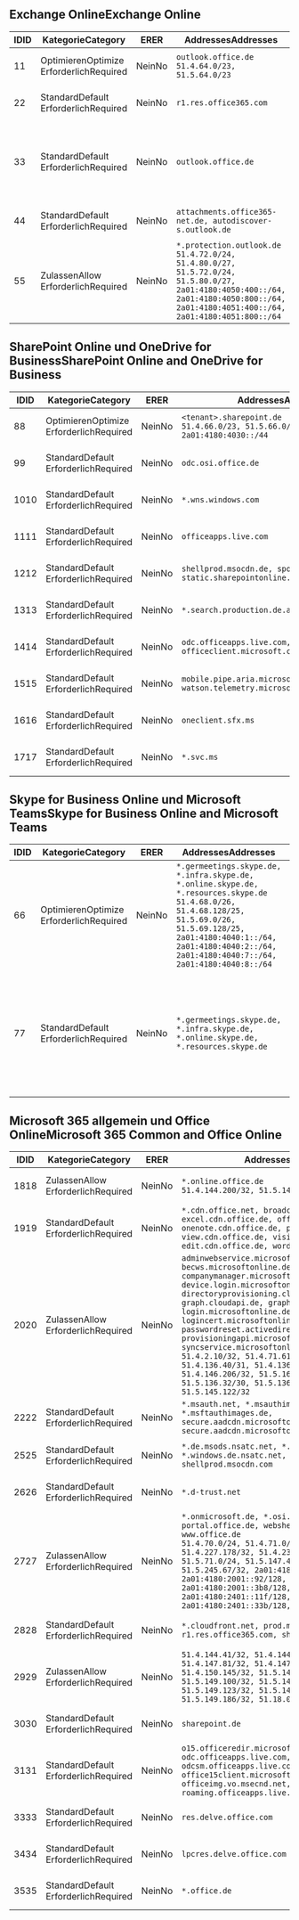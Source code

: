 <!--THIS FILE IS AUTOMATICALLY GENERATED. MANUAL CHANGES WILL BE OVERWRITTEN.-->
<!--Please contact the Office 365 Endpoints team with any questions.-->
<!--Germany endpoints version 2020062900-->
<!--File generated 2020-06-29 11:00:11.6314-->

## <a name="exchange-online"></a><span data-ttu-id="94a5a-101">Exchange Online</span><span class="sxs-lookup"><span data-stu-id="94a5a-101">Exchange Online</span></span>

<span data-ttu-id="94a5a-102">ID</span><span class="sxs-lookup"><span data-stu-id="94a5a-102">ID</span></span> | <span data-ttu-id="94a5a-103">Kategorie</span><span class="sxs-lookup"><span data-stu-id="94a5a-103">Category</span></span> | <span data-ttu-id="94a5a-104">ER</span><span class="sxs-lookup"><span data-stu-id="94a5a-104">ER</span></span> | <span data-ttu-id="94a5a-105">Addresses</span><span class="sxs-lookup"><span data-stu-id="94a5a-105">Addresses</span></span> | <span data-ttu-id="94a5a-106">Ports</span><span class="sxs-lookup"><span data-stu-id="94a5a-106">Ports</span></span>
-- | -------------------- | -- | ----------------------------------------------------------------------------------------------------------------------------------------------------------------------------------------- | -------------------------------
<span data-ttu-id="94a5a-107">1</span><span class="sxs-lookup"><span data-stu-id="94a5a-107">1</span></span> | <span data-ttu-id="94a5a-108">Optimieren</span><span class="sxs-lookup"><span data-stu-id="94a5a-108">Optimize</span></span><BR><span data-ttu-id="94a5a-109">Erforderlich</span><span class="sxs-lookup"><span data-stu-id="94a5a-109">Required</span></span> | <span data-ttu-id="94a5a-110">Nein</span><span class="sxs-lookup"><span data-stu-id="94a5a-110">No</span></span> | `outlook.office.de`<BR>`51.4.64.0/23, 51.5.64.0/23` | <span data-ttu-id="94a5a-111">**TCP:** 443, 80</span><span class="sxs-lookup"><span data-stu-id="94a5a-111">**TCP:** 443, 80</span></span>
<span data-ttu-id="94a5a-112">2</span><span class="sxs-lookup"><span data-stu-id="94a5a-112">2</span></span> | <span data-ttu-id="94a5a-113">Standard</span><span class="sxs-lookup"><span data-stu-id="94a5a-113">Default</span></span><BR><span data-ttu-id="94a5a-114">Erforderlich</span><span class="sxs-lookup"><span data-stu-id="94a5a-114">Required</span></span> | <span data-ttu-id="94a5a-115">Nein</span><span class="sxs-lookup"><span data-stu-id="94a5a-115">No</span></span> | `r1.res.office365.com` | <span data-ttu-id="94a5a-116">**TCP:** 443, 80</span><span class="sxs-lookup"><span data-stu-id="94a5a-116">**TCP:** 443, 80</span></span>
<span data-ttu-id="94a5a-117">3</span><span class="sxs-lookup"><span data-stu-id="94a5a-117">3</span></span> | <span data-ttu-id="94a5a-118">Standard</span><span class="sxs-lookup"><span data-stu-id="94a5a-118">Default</span></span><BR><span data-ttu-id="94a5a-119">Erforderlich</span><span class="sxs-lookup"><span data-stu-id="94a5a-119">Required</span></span> | <span data-ttu-id="94a5a-120">Nein</span><span class="sxs-lookup"><span data-stu-id="94a5a-120">No</span></span> | `outlook.office.de` | <span data-ttu-id="94a5a-121">**TCP:** 143, 25, 587, 993, 995</span><span class="sxs-lookup"><span data-stu-id="94a5a-121">**TCP:** 143, 25, 587, 993, 995</span></span>
<span data-ttu-id="94a5a-122">4</span><span class="sxs-lookup"><span data-stu-id="94a5a-122">4</span></span> | <span data-ttu-id="94a5a-123">Standard</span><span class="sxs-lookup"><span data-stu-id="94a5a-123">Default</span></span><BR><span data-ttu-id="94a5a-124">Erforderlich</span><span class="sxs-lookup"><span data-stu-id="94a5a-124">Required</span></span> | <span data-ttu-id="94a5a-125">Nein</span><span class="sxs-lookup"><span data-stu-id="94a5a-125">No</span></span> | `attachments.office365-net.de, autodiscover-s.outlook.de` | <span data-ttu-id="94a5a-126">**TCP:** 443, 80</span><span class="sxs-lookup"><span data-stu-id="94a5a-126">**TCP:** 443, 80</span></span>
<span data-ttu-id="94a5a-127">5</span><span class="sxs-lookup"><span data-stu-id="94a5a-127">5</span></span> | <span data-ttu-id="94a5a-128">Zulassen</span><span class="sxs-lookup"><span data-stu-id="94a5a-128">Allow</span></span><BR><span data-ttu-id="94a5a-129">Erforderlich</span><span class="sxs-lookup"><span data-stu-id="94a5a-129">Required</span></span> | <span data-ttu-id="94a5a-130">Nein</span><span class="sxs-lookup"><span data-stu-id="94a5a-130">No</span></span> | `*.protection.outlook.de`<BR>`51.4.72.0/24, 51.4.80.0/27, 51.5.72.0/24, 51.5.80.0/27, 2a01:4180:4050:400::/64, 2a01:4180:4050:800::/64, 2a01:4180:4051:400::/64, 2a01:4180:4051:800::/64` | <span data-ttu-id="94a5a-131">**TCP:** 25, 443</span><span class="sxs-lookup"><span data-stu-id="94a5a-131">**TCP:** 25, 443</span></span>

## <a name="sharepoint-online-and-onedrive-for-business"></a><span data-ttu-id="94a5a-132">SharePoint Online und OneDrive for Business</span><span class="sxs-lookup"><span data-stu-id="94a5a-132">SharePoint Online and OneDrive for Business</span></span>

<span data-ttu-id="94a5a-133">ID</span><span class="sxs-lookup"><span data-stu-id="94a5a-133">ID</span></span> | <span data-ttu-id="94a5a-134">Kategorie</span><span class="sxs-lookup"><span data-stu-id="94a5a-134">Category</span></span> | <span data-ttu-id="94a5a-135">ER</span><span class="sxs-lookup"><span data-stu-id="94a5a-135">ER</span></span> | <span data-ttu-id="94a5a-136">Addresses</span><span class="sxs-lookup"><span data-stu-id="94a5a-136">Addresses</span></span> | <span data-ttu-id="94a5a-137">Ports</span><span class="sxs-lookup"><span data-stu-id="94a5a-137">Ports</span></span>
-- | -------------------- | -- | ------------------------------------------------------------------------------ | ----------------
<span data-ttu-id="94a5a-138">8</span><span class="sxs-lookup"><span data-stu-id="94a5a-138">8</span></span> | <span data-ttu-id="94a5a-139">Optimieren</span><span class="sxs-lookup"><span data-stu-id="94a5a-139">Optimize</span></span><BR><span data-ttu-id="94a5a-140">Erforderlich</span><span class="sxs-lookup"><span data-stu-id="94a5a-140">Required</span></span> | <span data-ttu-id="94a5a-141">Nein</span><span class="sxs-lookup"><span data-stu-id="94a5a-141">No</span></span> | `<tenant>.sharepoint.de`<BR>`51.4.66.0/23, 51.5.66.0/23, 2a01:4180:4030::/44` | <span data-ttu-id="94a5a-142">**TCP:** 443, 80</span><span class="sxs-lookup"><span data-stu-id="94a5a-142">**TCP:** 443, 80</span></span>
<span data-ttu-id="94a5a-143">9</span><span class="sxs-lookup"><span data-stu-id="94a5a-143">9</span></span> | <span data-ttu-id="94a5a-144">Standard</span><span class="sxs-lookup"><span data-stu-id="94a5a-144">Default</span></span><BR><span data-ttu-id="94a5a-145">Erforderlich</span><span class="sxs-lookup"><span data-stu-id="94a5a-145">Required</span></span> | <span data-ttu-id="94a5a-146">Nein</span><span class="sxs-lookup"><span data-stu-id="94a5a-146">No</span></span> | `odc.osi.office.de` | <span data-ttu-id="94a5a-147">**TCP:** 443, 80</span><span class="sxs-lookup"><span data-stu-id="94a5a-147">**TCP:** 443, 80</span></span>
<span data-ttu-id="94a5a-148">10</span><span class="sxs-lookup"><span data-stu-id="94a5a-148">10</span></span> | <span data-ttu-id="94a5a-149">Standard</span><span class="sxs-lookup"><span data-stu-id="94a5a-149">Default</span></span><BR><span data-ttu-id="94a5a-150">Erforderlich</span><span class="sxs-lookup"><span data-stu-id="94a5a-150">Required</span></span> | <span data-ttu-id="94a5a-151">Nein</span><span class="sxs-lookup"><span data-stu-id="94a5a-151">No</span></span> | `*.wns.windows.com` | <span data-ttu-id="94a5a-152">**TCP:** 443, 80</span><span class="sxs-lookup"><span data-stu-id="94a5a-152">**TCP:** 443, 80</span></span>
<span data-ttu-id="94a5a-153">11</span><span class="sxs-lookup"><span data-stu-id="94a5a-153">11</span></span> | <span data-ttu-id="94a5a-154">Standard</span><span class="sxs-lookup"><span data-stu-id="94a5a-154">Default</span></span><BR><span data-ttu-id="94a5a-155">Erforderlich</span><span class="sxs-lookup"><span data-stu-id="94a5a-155">Required</span></span> | <span data-ttu-id="94a5a-156">Nein</span><span class="sxs-lookup"><span data-stu-id="94a5a-156">No</span></span> | `officeapps.live.com` | <span data-ttu-id="94a5a-157">**TCP:** 443, 80</span><span class="sxs-lookup"><span data-stu-id="94a5a-157">**TCP:** 443, 80</span></span>
<span data-ttu-id="94a5a-158">12</span><span class="sxs-lookup"><span data-stu-id="94a5a-158">12</span></span> | <span data-ttu-id="94a5a-159">Standard</span><span class="sxs-lookup"><span data-stu-id="94a5a-159">Default</span></span><BR><span data-ttu-id="94a5a-160">Erforderlich</span><span class="sxs-lookup"><span data-stu-id="94a5a-160">Required</span></span> | <span data-ttu-id="94a5a-161">Nein</span><span class="sxs-lookup"><span data-stu-id="94a5a-161">No</span></span> | `shellprod.msocdn.de, spoprod-a.akamaihd.net, static.sharepointonline.com` | <span data-ttu-id="94a5a-162">**TCP:** 443, 80</span><span class="sxs-lookup"><span data-stu-id="94a5a-162">**TCP:** 443, 80</span></span>
<span data-ttu-id="94a5a-163">13</span><span class="sxs-lookup"><span data-stu-id="94a5a-163">13</span></span> | <span data-ttu-id="94a5a-164">Standard</span><span class="sxs-lookup"><span data-stu-id="94a5a-164">Default</span></span><BR><span data-ttu-id="94a5a-165">Erforderlich</span><span class="sxs-lookup"><span data-stu-id="94a5a-165">Required</span></span> | <span data-ttu-id="94a5a-166">Nein</span><span class="sxs-lookup"><span data-stu-id="94a5a-166">No</span></span> | `*.search.production.de.azuretrafficmanager.de` | <span data-ttu-id="94a5a-167">**TCP:** 443</span><span class="sxs-lookup"><span data-stu-id="94a5a-167">**TCP:** 443</span></span>
<span data-ttu-id="94a5a-168">14</span><span class="sxs-lookup"><span data-stu-id="94a5a-168">14</span></span> | <span data-ttu-id="94a5a-169">Standard</span><span class="sxs-lookup"><span data-stu-id="94a5a-169">Default</span></span><BR><span data-ttu-id="94a5a-170">Erforderlich</span><span class="sxs-lookup"><span data-stu-id="94a5a-170">Required</span></span> | <span data-ttu-id="94a5a-171">Nein</span><span class="sxs-lookup"><span data-stu-id="94a5a-171">No</span></span> | `odc.officeapps.live.com, officeclient.microsoft.com` | <span data-ttu-id="94a5a-172">**TCP:** 443, 80</span><span class="sxs-lookup"><span data-stu-id="94a5a-172">**TCP:** 443, 80</span></span>
<span data-ttu-id="94a5a-173">15</span><span class="sxs-lookup"><span data-stu-id="94a5a-173">15</span></span> | <span data-ttu-id="94a5a-174">Standard</span><span class="sxs-lookup"><span data-stu-id="94a5a-174">Default</span></span><BR><span data-ttu-id="94a5a-175">Erforderlich</span><span class="sxs-lookup"><span data-stu-id="94a5a-175">Required</span></span> | <span data-ttu-id="94a5a-176">Nein</span><span class="sxs-lookup"><span data-stu-id="94a5a-176">No</span></span> | `mobile.pipe.aria.microsoft.com, ssw.live.com, watson.telemetry.microsoft.com` | <span data-ttu-id="94a5a-177">**TCP:** 443, 80</span><span class="sxs-lookup"><span data-stu-id="94a5a-177">**TCP:** 443, 80</span></span>
<span data-ttu-id="94a5a-178">16</span><span class="sxs-lookup"><span data-stu-id="94a5a-178">16</span></span> | <span data-ttu-id="94a5a-179">Standard</span><span class="sxs-lookup"><span data-stu-id="94a5a-179">Default</span></span><BR><span data-ttu-id="94a5a-180">Erforderlich</span><span class="sxs-lookup"><span data-stu-id="94a5a-180">Required</span></span> | <span data-ttu-id="94a5a-181">Nein</span><span class="sxs-lookup"><span data-stu-id="94a5a-181">No</span></span> | `oneclient.sfx.ms` | <span data-ttu-id="94a5a-182">**TCP:** 443, 80</span><span class="sxs-lookup"><span data-stu-id="94a5a-182">**TCP:** 443, 80</span></span>
<span data-ttu-id="94a5a-183">17</span><span class="sxs-lookup"><span data-stu-id="94a5a-183">17</span></span> | <span data-ttu-id="94a5a-184">Standard</span><span class="sxs-lookup"><span data-stu-id="94a5a-184">Default</span></span><BR><span data-ttu-id="94a5a-185">Erforderlich</span><span class="sxs-lookup"><span data-stu-id="94a5a-185">Required</span></span> | <span data-ttu-id="94a5a-186">Nein</span><span class="sxs-lookup"><span data-stu-id="94a5a-186">No</span></span> | `*.svc.ms` | <span data-ttu-id="94a5a-187">**TCP:** 443, 80</span><span class="sxs-lookup"><span data-stu-id="94a5a-187">**TCP:** 443, 80</span></span>

## <a name="skype-for-business-online-and-microsoft-teams"></a><span data-ttu-id="94a5a-188">Skype for Business Online und Microsoft Teams</span><span class="sxs-lookup"><span data-stu-id="94a5a-188">Skype for Business Online and Microsoft Teams</span></span>

<span data-ttu-id="94a5a-189">ID</span><span class="sxs-lookup"><span data-stu-id="94a5a-189">ID</span></span> | <span data-ttu-id="94a5a-190">Kategorie</span><span class="sxs-lookup"><span data-stu-id="94a5a-190">Category</span></span> | <span data-ttu-id="94a5a-191">ER</span><span class="sxs-lookup"><span data-stu-id="94a5a-191">ER</span></span> | <span data-ttu-id="94a5a-192">Addresses</span><span class="sxs-lookup"><span data-stu-id="94a5a-192">Addresses</span></span> | <span data-ttu-id="94a5a-193">Ports</span><span class="sxs-lookup"><span data-stu-id="94a5a-193">Ports</span></span>
-- | -------------------- | -- | ----------------------------------------------------------------------------------------------------------------------------------------------------------------------------------------------------------------------------------------------- | --------------------------------------------------
<span data-ttu-id="94a5a-194">6</span><span class="sxs-lookup"><span data-stu-id="94a5a-194">6</span></span> | <span data-ttu-id="94a5a-195">Optimieren</span><span class="sxs-lookup"><span data-stu-id="94a5a-195">Optimize</span></span><BR><span data-ttu-id="94a5a-196">Erforderlich</span><span class="sxs-lookup"><span data-stu-id="94a5a-196">Required</span></span> | <span data-ttu-id="94a5a-197">Nein</span><span class="sxs-lookup"><span data-stu-id="94a5a-197">No</span></span> | `*.germeetings.skype.de, *.infra.skype.de, *.online.skype.de, *.resources.skype.de`<BR>`51.4.68.0/26, 51.4.68.128/25, 51.5.69.0/26, 51.5.69.128/25, 2a01:4180:4040:1::/64, 2a01:4180:4040:2::/64, 2a01:4180:4040:7::/64, 2a01:4180:4040:8::/64` | <span data-ttu-id="94a5a-198">**TCP:** 443, 80</span><span class="sxs-lookup"><span data-stu-id="94a5a-198">**TCP:** 443, 80</span></span><BR><span data-ttu-id="94a5a-199">**UDP:** 3478</span><span class="sxs-lookup"><span data-stu-id="94a5a-199">**UDP:** 3478</span></span>
<span data-ttu-id="94a5a-200">7</span><span class="sxs-lookup"><span data-stu-id="94a5a-200">7</span></span> | <span data-ttu-id="94a5a-201">Standard</span><span class="sxs-lookup"><span data-stu-id="94a5a-201">Default</span></span><BR><span data-ttu-id="94a5a-202">Erforderlich</span><span class="sxs-lookup"><span data-stu-id="94a5a-202">Required</span></span> | <span data-ttu-id="94a5a-203">Nein</span><span class="sxs-lookup"><span data-stu-id="94a5a-203">No</span></span> | `*.germeetings.skype.de, *.infra.skype.de, *.online.skype.de, *.resources.skype.de` | <span data-ttu-id="94a5a-204">**TCP:** 5061, 50000-59999</span><span class="sxs-lookup"><span data-stu-id="94a5a-204">**TCP:** 5061, 50000-59999</span></span><BR><span data-ttu-id="94a5a-205">**UDP:** 50000-59999</span><span class="sxs-lookup"><span data-stu-id="94a5a-205">**UDP:** 50000-59999</span></span>

## <a name="microsoft-365-common-and-office-online"></a><span data-ttu-id="94a5a-206">Microsoft 365 allgemein und Office Online</span><span class="sxs-lookup"><span data-stu-id="94a5a-206">Microsoft 365 Common and Office Online</span></span>

<span data-ttu-id="94a5a-207">ID</span><span class="sxs-lookup"><span data-stu-id="94a5a-207">ID</span></span> | <span data-ttu-id="94a5a-208">Kategorie</span><span class="sxs-lookup"><span data-stu-id="94a5a-208">Category</span></span> | <span data-ttu-id="94a5a-209">ER</span><span class="sxs-lookup"><span data-stu-id="94a5a-209">ER</span></span> | <span data-ttu-id="94a5a-210">Addresses</span><span class="sxs-lookup"><span data-stu-id="94a5a-210">Addresses</span></span> | <span data-ttu-id="94a5a-211">Ports</span><span class="sxs-lookup"><span data-stu-id="94a5a-211">Ports</span></span>
-- | ------------------- | -- | -------------------------------------------------------------------------------------------------------------------------------------------------------------------------------------------------------------------------------------------------------------------------------------------------------------------------------------------------------------------------------------------------------------------------------------------------------------------------------------------------------------------------------------------------------------------------------------------------------------------------- | ----------------
<span data-ttu-id="94a5a-212">18</span><span class="sxs-lookup"><span data-stu-id="94a5a-212">18</span></span> | <span data-ttu-id="94a5a-213">Zulassen</span><span class="sxs-lookup"><span data-stu-id="94a5a-213">Allow</span></span><BR><span data-ttu-id="94a5a-214">Erforderlich</span><span class="sxs-lookup"><span data-stu-id="94a5a-214">Required</span></span> | <span data-ttu-id="94a5a-215">Nein</span><span class="sxs-lookup"><span data-stu-id="94a5a-215">No</span></span> | `*.online.office.de`<BR>`51.4.144.200/32, 51.5.149.3/32, 51.18.16.0/23` | <span data-ttu-id="94a5a-216">**TCP:** 443</span><span class="sxs-lookup"><span data-stu-id="94a5a-216">**TCP:** 443</span></span>
<span data-ttu-id="94a5a-217">19</span><span class="sxs-lookup"><span data-stu-id="94a5a-217">19</span></span> | <span data-ttu-id="94a5a-218">Standard</span><span class="sxs-lookup"><span data-stu-id="94a5a-218">Default</span></span><BR><span data-ttu-id="94a5a-219">Erforderlich</span><span class="sxs-lookup"><span data-stu-id="94a5a-219">Required</span></span> | <span data-ttu-id="94a5a-220">Nein</span><span class="sxs-lookup"><span data-stu-id="94a5a-220">No</span></span> | `*.cdn.office.net, broadcast.cdn.office.de, excel.cdn.office.de, officeapps.cdn.office.de, onenote.cdn.office.de, powerpoint.cdn.office.de, view.cdn.office.de, visio.cdn.office.de, word-edit.cdn.office.de, word-view.cdn.office.de` | <span data-ttu-id="94a5a-221">**TCP:** 443</span><span class="sxs-lookup"><span data-stu-id="94a5a-221">**TCP:** 443</span></span>
<span data-ttu-id="94a5a-222">20</span><span class="sxs-lookup"><span data-stu-id="94a5a-222">20</span></span> | <span data-ttu-id="94a5a-223">Zulassen</span><span class="sxs-lookup"><span data-stu-id="94a5a-223">Allow</span></span><BR><span data-ttu-id="94a5a-224">Erforderlich</span><span class="sxs-lookup"><span data-stu-id="94a5a-224">Required</span></span> | <span data-ttu-id="94a5a-225">Nein</span><span class="sxs-lookup"><span data-stu-id="94a5a-225">No</span></span> | `adminwebservice.microsoftonline.de, becws.microsoftonline.de, companymanager.microsoftonline.de, device.login.microsoftonline.de, directoryprovisioning.cloudapi.de, graph.cloudapi.de, graph.microsoft.de, login.microsoftonline.de, logincert.microsoftonline.de, pas.cloudapi.de, passwordreset.activedirectory.microsoftazure.de, provisioningapi.microsoftonline.de, syncservice.microsoftonline.de`<BR>`51.4.2.10/32, 51.4.71.61/32, 51.4.136.38/31, 51.4.136.40/31, 51.4.136.42/32, 51.4.146.38/32, 51.4.146.206/32, 51.5.16.7/32, 51.5.71.22/32, 51.5.136.32/30, 51.5.136.36/32, 51.5.145.29/32, 51.5.145.122/32` | <span data-ttu-id="94a5a-226">**TCP:** 443, 80</span><span class="sxs-lookup"><span data-stu-id="94a5a-226">**TCP:** 443, 80</span></span>
<span data-ttu-id="94a5a-227">22</span><span class="sxs-lookup"><span data-stu-id="94a5a-227">22</span></span> | <span data-ttu-id="94a5a-228">Standard</span><span class="sxs-lookup"><span data-stu-id="94a5a-228">Default</span></span><BR><span data-ttu-id="94a5a-229">Erforderlich</span><span class="sxs-lookup"><span data-stu-id="94a5a-229">Required</span></span> | <span data-ttu-id="94a5a-230">Nein</span><span class="sxs-lookup"><span data-stu-id="94a5a-230">No</span></span> | `*.msauth.net, *.msauthimages.de, *.msftauth.net, *.msftauthimages.de, secure.aadcdn.microsoftonline-p.com, secure.aadcdn.microsoftonline-p.de` | <span data-ttu-id="94a5a-231">**TCP:** 443, 80</span><span class="sxs-lookup"><span data-stu-id="94a5a-231">**TCP:** 443, 80</span></span>
<span data-ttu-id="94a5a-232">25</span><span class="sxs-lookup"><span data-stu-id="94a5a-232">25</span></span> | <span data-ttu-id="94a5a-233">Standard</span><span class="sxs-lookup"><span data-stu-id="94a5a-233">Default</span></span><BR><span data-ttu-id="94a5a-234">Erforderlich</span><span class="sxs-lookup"><span data-stu-id="94a5a-234">Required</span></span> | <span data-ttu-id="94a5a-235">Nein</span><span class="sxs-lookup"><span data-stu-id="94a5a-235">No</span></span> | `*.de.msods.nsatc.net, *.office.de.akadns.net, *.windows.de.nsatc.net, officehome.msocdn.de, shellprod.msocdn.com` | <span data-ttu-id="94a5a-236">**TCP:** 443, 80</span><span class="sxs-lookup"><span data-stu-id="94a5a-236">**TCP:** 443, 80</span></span>
<span data-ttu-id="94a5a-237">26</span><span class="sxs-lookup"><span data-stu-id="94a5a-237">26</span></span> | <span data-ttu-id="94a5a-238">Standard</span><span class="sxs-lookup"><span data-stu-id="94a5a-238">Default</span></span><BR><span data-ttu-id="94a5a-239">Erforderlich</span><span class="sxs-lookup"><span data-stu-id="94a5a-239">Required</span></span> | <span data-ttu-id="94a5a-240">Nein</span><span class="sxs-lookup"><span data-stu-id="94a5a-240">No</span></span> | `*.d-trust.net` | <span data-ttu-id="94a5a-241">**TCP:** 443, 80</span><span class="sxs-lookup"><span data-stu-id="94a5a-241">**TCP:** 443, 80</span></span>
<span data-ttu-id="94a5a-242">27</span><span class="sxs-lookup"><span data-stu-id="94a5a-242">27</span></span> | <span data-ttu-id="94a5a-243">Zulassen</span><span class="sxs-lookup"><span data-stu-id="94a5a-243">Allow</span></span><BR><span data-ttu-id="94a5a-244">Erforderlich</span><span class="sxs-lookup"><span data-stu-id="94a5a-244">Required</span></span> | <span data-ttu-id="94a5a-245">Nein</span><span class="sxs-lookup"><span data-stu-id="94a5a-245">No</span></span> | `*.onmicrosoft.de, *.osi.office.de, office.de, portal.office.de, webshell.suite.office.de, www.office.de`<BR>`51.4.70.0/24, 51.4.71.0/24, 51.4.226.115/32, 51.4.227.178/32, 51.4.230.178/32, 51.5.70.0/24, 51.5.71.0/24, 51.5.147.48/32, 51.5.242.163/32, 51.5.245.67/32, 2a01:4180:2001::2/128, 2a01:4180:2001::92/128, 2a01:4180:2001::234/128, 2a01:4180:2001::3b8/128, 2a01:4180:2401::5/128, 2a01:4180:2401::11f/128, 2a01:4180:2401::33b/128, 2a01:4180:2401::55b/128` | <span data-ttu-id="94a5a-246">**TCP:** 443, 80</span><span class="sxs-lookup"><span data-stu-id="94a5a-246">**TCP:** 443, 80</span></span>
<span data-ttu-id="94a5a-247">28</span><span class="sxs-lookup"><span data-stu-id="94a5a-247">28</span></span> | <span data-ttu-id="94a5a-248">Standard</span><span class="sxs-lookup"><span data-stu-id="94a5a-248">Default</span></span><BR><span data-ttu-id="94a5a-249">Erforderlich</span><span class="sxs-lookup"><span data-stu-id="94a5a-249">Required</span></span> | <span data-ttu-id="94a5a-250">Nein</span><span class="sxs-lookup"><span data-stu-id="94a5a-250">No</span></span> | `*.cloudfront.net, prod.msocdn.de, r1.res.office365.com, shellprod.msocdn.de` | <span data-ttu-id="94a5a-251">**TCP:** 443, 80</span><span class="sxs-lookup"><span data-stu-id="94a5a-251">**TCP:** 443, 80</span></span>
<span data-ttu-id="94a5a-252">29</span><span class="sxs-lookup"><span data-stu-id="94a5a-252">29</span></span> | <span data-ttu-id="94a5a-253">Zulassen</span><span class="sxs-lookup"><span data-stu-id="94a5a-253">Allow</span></span><BR><span data-ttu-id="94a5a-254">Erforderlich</span><span class="sxs-lookup"><span data-stu-id="94a5a-254">Required</span></span> | <span data-ttu-id="94a5a-255">Nein</span><span class="sxs-lookup"><span data-stu-id="94a5a-255">No</span></span> | `51.4.144.41/32, 51.4.144.174/32, 51.4.145.38/32, 51.4.147.81/32, 51.4.147.233/32, 51.4.148.12/32, 51.4.150.145/32, 51.5.147.242/32, 51.5.149.100/32, 51.5.149.119/32, 51.5.149.123/32, 51.5.149.180/32, 51.5.149.186/32, 51.18.0.0/21` | <span data-ttu-id="94a5a-256">**TCP:** 443, 80</span><span class="sxs-lookup"><span data-stu-id="94a5a-256">**TCP:** 443, 80</span></span>
<span data-ttu-id="94a5a-257">30</span><span class="sxs-lookup"><span data-stu-id="94a5a-257">30</span></span> | <span data-ttu-id="94a5a-258">Standard</span><span class="sxs-lookup"><span data-stu-id="94a5a-258">Default</span></span><BR><span data-ttu-id="94a5a-259">Erforderlich</span><span class="sxs-lookup"><span data-stu-id="94a5a-259">Required</span></span> | <span data-ttu-id="94a5a-260">Nein</span><span class="sxs-lookup"><span data-stu-id="94a5a-260">No</span></span> | `sharepoint.de` | <span data-ttu-id="94a5a-261">**TCP:** 443, 80</span><span class="sxs-lookup"><span data-stu-id="94a5a-261">**TCP:** 443, 80</span></span>
<span data-ttu-id="94a5a-262">31</span><span class="sxs-lookup"><span data-stu-id="94a5a-262">31</span></span> | <span data-ttu-id="94a5a-263">Standard</span><span class="sxs-lookup"><span data-stu-id="94a5a-263">Default</span></span><BR><span data-ttu-id="94a5a-264">Erforderlich</span><span class="sxs-lookup"><span data-stu-id="94a5a-264">Required</span></span> | <span data-ttu-id="94a5a-265">Nein</span><span class="sxs-lookup"><span data-stu-id="94a5a-265">No</span></span> | `o15.officeredir.microsoft.com, odc.officeapps.live.com, odcsm.officeapps.live.com, office.microsoft.com, office15client.microsoft.com, officeimg.vo.msecnd.net, roaming.officeapps.live.com` | <span data-ttu-id="94a5a-266">**TCP:** 443, 80</span><span class="sxs-lookup"><span data-stu-id="94a5a-266">**TCP:** 443, 80</span></span>
<span data-ttu-id="94a5a-267">33</span><span class="sxs-lookup"><span data-stu-id="94a5a-267">33</span></span> | <span data-ttu-id="94a5a-268">Standard</span><span class="sxs-lookup"><span data-stu-id="94a5a-268">Default</span></span><BR><span data-ttu-id="94a5a-269">Erforderlich</span><span class="sxs-lookup"><span data-stu-id="94a5a-269">Required</span></span> | <span data-ttu-id="94a5a-270">Nein</span><span class="sxs-lookup"><span data-stu-id="94a5a-270">No</span></span> | `res.delve.office.com` | <span data-ttu-id="94a5a-271">**TCP:** 443</span><span class="sxs-lookup"><span data-stu-id="94a5a-271">**TCP:** 443</span></span>
<span data-ttu-id="94a5a-272">34</span><span class="sxs-lookup"><span data-stu-id="94a5a-272">34</span></span> | <span data-ttu-id="94a5a-273">Standard</span><span class="sxs-lookup"><span data-stu-id="94a5a-273">Default</span></span><BR><span data-ttu-id="94a5a-274">Erforderlich</span><span class="sxs-lookup"><span data-stu-id="94a5a-274">Required</span></span> | <span data-ttu-id="94a5a-275">Nein</span><span class="sxs-lookup"><span data-stu-id="94a5a-275">No</span></span> | `lpcres.delve.office.com` | <span data-ttu-id="94a5a-276">**TCP:** 443</span><span class="sxs-lookup"><span data-stu-id="94a5a-276">**TCP:** 443</span></span>
<span data-ttu-id="94a5a-277">35</span><span class="sxs-lookup"><span data-stu-id="94a5a-277">35</span></span> | <span data-ttu-id="94a5a-278">Standard</span><span class="sxs-lookup"><span data-stu-id="94a5a-278">Default</span></span><BR><span data-ttu-id="94a5a-279">Erforderlich</span><span class="sxs-lookup"><span data-stu-id="94a5a-279">Required</span></span> | <span data-ttu-id="94a5a-280">Nein</span><span class="sxs-lookup"><span data-stu-id="94a5a-280">No</span></span> | `*.office.de` | <span data-ttu-id="94a5a-281">**TCP:** 443, 80</span><span class="sxs-lookup"><span data-stu-id="94a5a-281">**TCP:** 443, 80</span></span>
